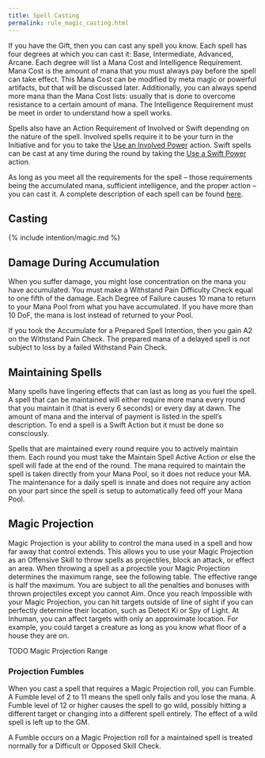 ```yaml
---
title: Spell Casting
permalink: rule_magic_casting.html
---
```


If you have the Gift, then you can cast any spell you know. Each spell has four degrees at which you can cast it: Base, Intermediate, Advanced, Arcane. Each degree will list a Mana Cost and Intelligence Requirement. Mana Cost is the amount of mana that you must always pay before the spell can take effect. This Mana Cost can be modified by meta magic or powerful artifacts, but that will be discussed later. Additionally, you can always spend more mana than the Mana Cost lists: usually that is done to overcome resistance to a certain amount of mana. The Intelligence Requirement must be meet in order to understand how a spell works.

Spells also have an Action Requirement of Involved or Swift depending on the nature of the spell. Involved spells require it to be your turn in the Initiative and for you to take the [Use an Involved Power](todo) action. Swift spells can be cast at any time during the round by taking the [Use a Swift Power](todo) action. 

As long as you meet all the requirements for the spell – those requirements being the accumulated mana, sufficient intelligence, and the proper action – you can cast it. A complete description of each spell can be found [here](ref_spell_intro.html).

## Casting

{% include intention/magic.md %}

## Damage During Accumulation
When you suffer damage, you might lose concentration on the mana you have accumulated. You must make a Withstand Pain Difficulty Check equal to one fifth of the damage. Each Degree of Failure causes 10 mana to return to your Mana Pool from what you have accumulated. If you have more than 10 DoF, the mana is lost instead of returned to your Pool. 

If you took the Accumulate for a Prepared Spell Intention, then you gain A2 on the Withstand Pain Check. The prepared mana of a delayed spell is not subject to loss by a failed Withstand Pain Check.

## Maintaining Spells
Many spells have lingering effects that can last as long as you fuel the spell. A spell that can be maintained will either require more mana every round that you maintain it (that is every 6 seconds) or every day at dawn. The amount of mana and the interval of payment is listed in the spell’s description. To end a spell is a Swift Action but it must be done so consciously. 

Spells that are maintained every round require you to actively maintain them. Each round you must take the Maintain Spell Active Action or else the spell will fade at the end of the round. The mana required to maintain the spell is taken directly from your Mana Pool, so it does not reduce your MA. The maintenance for a daily spell is innate and does not require any action on your part since the spell is setup to automatically feed off your Mana Pool.

## Magic Projection
Magic Projection is your ability to control the mana used in a spell and how far away that control extends. This allows you to use your Magic Projection as an Offensive Skill to throw spells as projectiles, block an attack, or effect an area. When throwing a spell as a projectile your Magic Projection determines the maximum range, see the following table. The effective range is half the maximum. You are subject to all the penalties and bonuses with thrown projectiles except you cannot Aim. Once you reach Impossible with your Magic Projection, you can hit targets outside of line of sight if you can perfectly determine their location, such as Detect Ki or Spy of Light. At Inhuman, you can affect targets with only an approximate location. For example, you could target a creature as long as you know what floor of a house they are on.

TODO Magic Projection Range

### Projection Fumbles
When you cast a spell that requires a Magic Projection roll, you can Fumble. A Fumble level of 2 to 11 means the spell only fails and you lose the mana. A Fumble level of 12 or higher causes the spell to go wild, possibly hitting a different target or changing into a different spell entirely. The effect of a wild spell is left up to the GM.

A Fumble occurs on a Magic Projection roll for a maintained spell is treated normally for a Difficult or Opposed Skill Check.

